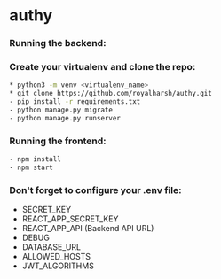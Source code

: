 # authy

### Running the backend:

### Create your virtualenv and clone the repo:

```bash
* python3 -m venv <virtualenv_name>
* git clone https://github.com/royalharsh/authy.git
- pip install -r requirements.txt
- python manage.py migrate
- python manage.py runserver
```

### Running the frontend:

```bash
- npm install
- npm start
```

### Don't forget to configure your .env file:
 - SECRET_KEY
 - REACT_APP_SECRET_KEY
 - REACT_APP_API (Backend API URL)
 - DEBUG
 - DATABASE_URL
 - ALLOWED_HOSTS
 - JWT_ALGORITHMS
